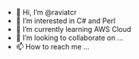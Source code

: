 - 👋 Hi, I’m @raviatcr
- 👀 I’m interested in C# and Perl
- 🌱 I’m currently learning AWS Cloud
- 💞️ I’m looking to collaborate on ...
- 📫 How to reach me ...

<!---
raviatcr/raviatcr is a ✨ special ✨ repository because its `README.md` (this file) appears on your GitHub profile.
You can click the Preview link to take a look at your changes.
--->
